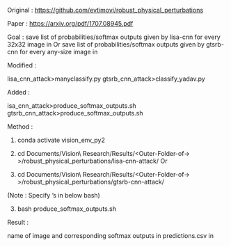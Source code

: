 Original : https://github.com/evtimovi/robust_physical_perturbations

Paper : https://arxiv.org/pdf/1707.08945.pdf

Goal : 
save list of probabilities/softmax outputs given by lisa-cnn for every 32x32 image in <folder>
Or
save list of probabilities/softmax outputs given by gtsrb-cnn for every any-size image in <folder>

Modified : 

lisa_cnn_attack>manyclassify.py
gtsrb_cnn_attack>classify_yadav.py

Added :
 
isa_cnn_attack>produce_softmax_outputs.sh
gtsrb_cnn_attack>produce_softmax_outputs.sh

Method : 

1. conda activate vision_env_py2

2. cd Documents/Vision\ Research/Results/<Outer-Folder-of-<folder>>/robust_physical_perturbations/lisa-cnn-attack/
Or
2. cd Documents/Vision\ Research/Results/<Outer-Folder-of-<folder>>/robust_physical_perturbations/gtsrb-cnn-attack/

(Note : Specify <folder>’s in below bash)

3. bash produce_softmax_outputs.sh

Result : 

name of image and corresponding softmax outputs in predictions.csv in <folder>



